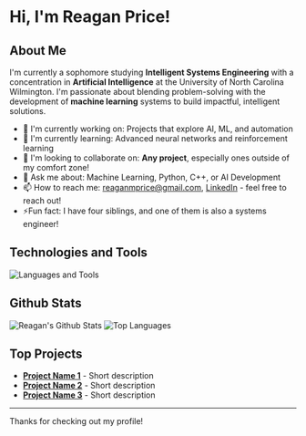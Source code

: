 # Hi, I'm Reagan Price!
## About Me
I'm currently a sophomore studying **Intelligent Systems Engineering** with a concentration in **Artificial Intelligence** at the University of North Carolina Wilmington. I'm passionate about blending problem-solving with the development of **machine learning** systems to build impactful, intelligent solutions.
- 🔭 I'm currently working on: Projects that explore AI, ML, and automation
- 🌱 I'm currently learning: Advanced neural networks and reinforcement learning
- 🤝 I'm looking to collaborate on: **Any project**, especially ones outside of my comfort zone!
- 💬 Ask me about: Machine Learning, Python, C++, or AI Development
- 📫 How to reach me: reaganmprice@gmail.com, [LinkedIn](https://www.linkedin.com/in/rp2004) - feel free to reach out!
- ⚡Fun fact: I have four siblings, and one of them is also a systems engineer!
## Technologies and Tools
![Languages and Tools](https://skillicons.dev/icons?i=python,tensorflow,pytorch,scikit-learn,java,js,HTML,CSS,git,github,vscode)
## Github Stats
![Reagan's Github Stats](https://github-readme-stats.vercel.app/api?username=reaganprice2004&show_icons=true&theme=tokyonight)
![Top Languages](https://github-readme-stats.vercel.app/api/top-langs/?username=reaganprice2004&layout=compact&theme=tokyonights)
## Top Projects
- [**Project Name 1**](#) - Short description
- [**Project Name 2**](#) - Short description
- [**Project Name 3**](#) - Short description

---

Thanks for checking out my profile!
